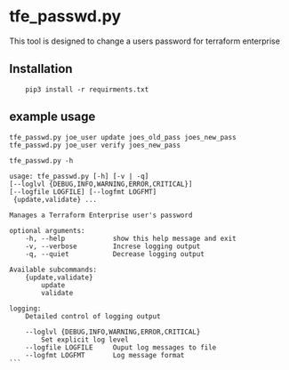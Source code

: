 # tfe_passwd.py

This tool is designed to change a users password for terraform enterprise

## Installation

		pip3 install -r requirments.txt


## example usage

	tfe_passwd.py joe_user update joes_old_pass joes_new_pass
	tfe_passwd.py joe_user verify joes_new_pass

	tfe_passwd.py -h

	usage: tfe_passwd.py [-h] [-v | -q]
	[--loglvl {DEBUG,INFO,WARNING,ERROR,CRITICAL}]
	[--logfile LOGFILE] [--logfmt LOGFMT]
	 {update,validate} ...

	Manages a Terraform Enterprise user's password

	optional arguments:
		-h, --help            show this help message and exit
		-v, --verbose         Increse logging output
		-q, --quiet           Decrease logging output

	Available subcommands:
		{update,validate}
			update
			validate

	logging:
		Detailed control of logging output

		--loglvl {DEBUG,INFO,WARNING,ERROR,CRITICAL}
			Set explicit log level
		--logfile LOGFILE     Ouput log messages to file
		--logfmt LOGFMT       Log message format
	```
